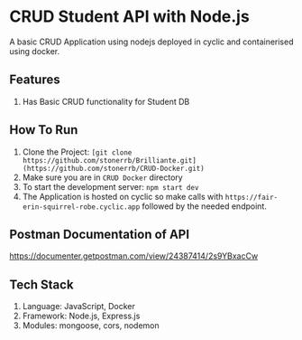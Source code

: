 # CRUD Student API with Node.js
 A basic CRUD Application using nodejs deployed in cyclic and containerised using docker.
 
## Features
 1. Has Basic CRUD functionality for Student DB
    
## How To Run
 1. Clone the Project: ```[git clone https://github.com/stonerrb/Brilliante.git](https://github.com/stonerrb/CRUD-Docker.git)```
 2. Make sure you are in ```CRUD Docker``` directory
 3. To start the development server: ```npm start dev```
 4. The Application is hosted on cyclic so make calls with ```https://fair-erin-squirrel-robe.cyclic.app``` followed by the needed endpoint.

## Postman Documentation of API
https://documenter.getpostman.com/view/24387414/2s9YBxacCw

## Tech Stack
 1. Language: JavaScript, Docker
 2. Framework: Node.js, Express.js
 3. Modules: mongoose, cors, nodemon 
